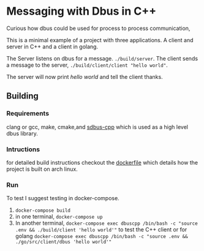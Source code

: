 # Messaging with Dbus in C++

Curious how dbus could be used for process to process communication,

This is a minimal example of a project with three applications. A client and server in C++ and a client in golang.

The Server listens on dbus for a message. `./build/server`. The client sends a message to the server, `./build/client/client "hello world"`.

The server will now print *hello world* and tell the client thanks.

## Building

### Requirements

clang or gcc, make, cmake,and [sdbus-cpp](https://github.com/Kistler-Group/sdbus-cpp) which is used as a high level dbus library. 

### Intructions

for detailed build instructions checkout the [dockerfile](./Dockerfile) which details how the project is built on arch linux.

### Run

To test I suggest testing in docker-compose.

1. `docker-compose build`
2. in one terminal, `docker-compose up`
3. In another terminal, `docker-compose exec dbuscpp /bin/bash -c "source .env && ./build/client 'hello world'"` to test the C++ client or for golang `docker-compose exec dbuscpp /bin/bash -c "source .env && ./go/src/client/dbus 'hello world'"`
